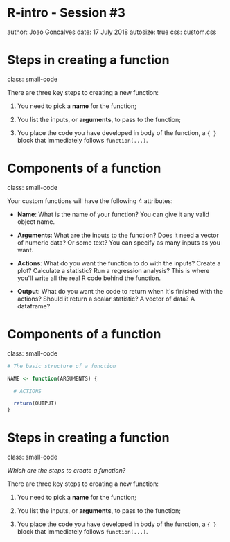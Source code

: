 R-intro - Session #3
========================================================
author: Joao Goncalves
date: 17 July 2018
autosize: true
css: custom.css



Steps in creating a function
========================================================
class: small-code

There are three key steps to creating a new function:

1. You need to pick a __name__ for the function;

2. You list the inputs, or __arguments__, to pass to the function;

3. You place the code you have developed in body of the function, a `{ }` block that immediately follows `function(...)`.



Components of a function
========================================================
class: small-code


Your custom functions will have the following 4 attributes:

- __Name__: What is the name of your function? You can give it any valid object name.

- __Arguments__: What are the inputs to the function? Does it need a vector of numeric data? Or some text? You can specify as many inputs as you want.

- __Actions__: What do you want the function to do with the inputs? Create a plot? Calculate a statistic? Run a regression analysis? This is where you'll write all the real R code behind the function.

- __Output__: What do you want the code to return when it's finished with the actions? Should it return a scalar statistic? A vector of data? A dataframe?



Components of a function
========================================================
class: small-code


```r
# The basic structure of a function

NAME <- function(ARGUMENTS) {

  # ACTIONS

  return(OUTPUT)
}

```

Steps in creating a function
========================================================
class: small-code

_Which are the steps to create a function?_

There are three key steps to creating a new function:

1. You need to pick a __name__ for the function;

2. You list the inputs, or __arguments__, to pass to the function;

3. You place the code you have developed in body of the function, a `{ }` block that immediately follows `function(...)`.


